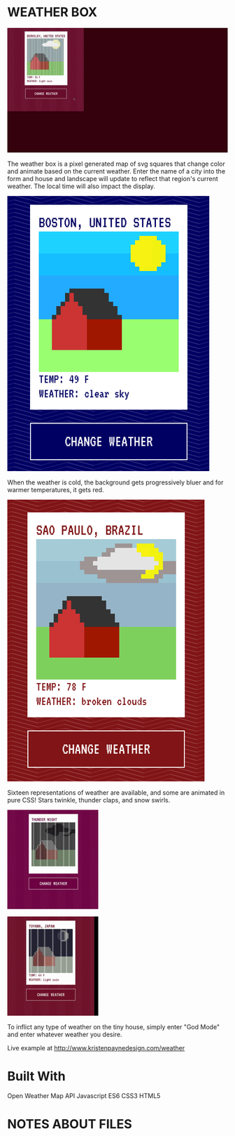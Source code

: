 # WEATHER BOX
![BERKELEY RAIN DAY](https://raw.githubusercontent.com/motorwolf/weather_box/master/docs/berkeley-day-rain.gif)

The weather box is a pixel generated map of svg squares that change color and animate based on the current weather. Enter the name of a city into the form and house and landscape will update to reflect that region's current weather. The local time will also impact the display.

![BOSTON CLEAR DAY](https://raw.githubusercontent.com/motorwolf/weather_box/master/docs/boston_clear.png)

When the weather is cold, the background gets progressively bluer and for warmer temperatures, it gets red.

![SAO PAULO CLOUDY DAY](https://raw.githubusercontent.com/motorwolf/weather_box/master/docs/sao_paulo_overcast.png)

Sixteen representations of weather are available, and some are animated in pure CSS! Stars twinkle, thunder claps, and snow swirls.

![THUNDER](https://raw.githubusercontent.com/motorwolf/weather_box/master/docs/thunder-night.gif)

![TOYAMA NIGHT RAIN](https://raw.githubusercontent.com/motorwolf/weather_box/master/docs/night-rain-toyama.gif)

To inflict any type of weather on the tiny house, simply enter "God Mode" and enter whatever weather you desire.

Live example at http://www.kristenpaynedesign.com/weather

# Built With
Open Weather Map API
Javascript ES6
CSS3
HTML5

# NOTES ABOUT FILES


